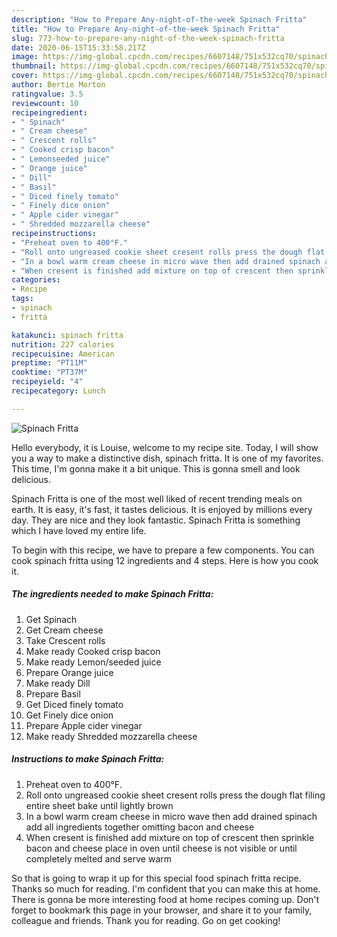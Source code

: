 ```yaml
---
description: "How to Prepare Any-night-of-the-week Spinach Fritta"
title: "How to Prepare Any-night-of-the-week Spinach Fritta"
slug: 773-how-to-prepare-any-night-of-the-week-spinach-fritta
date: 2020-06-15T15:33:58.217Z
image: https://img-global.cpcdn.com/recipes/6607148/751x532cq70/spinach-fritta-recipe-main-photo.jpg
thumbnail: https://img-global.cpcdn.com/recipes/6607148/751x532cq70/spinach-fritta-recipe-main-photo.jpg
cover: https://img-global.cpcdn.com/recipes/6607148/751x532cq70/spinach-fritta-recipe-main-photo.jpg
author: Bertie Morton
ratingvalue: 3.5
reviewcount: 10
recipeingredient:
- " Spinach"
- " Cream cheese"
- " Crescent rolls"
- " Cooked crisp bacon"
- " Lemonseeded juice"
- " Orange juice"
- " Dill"
- " Basil"
- " Diced finely tomato"
- " Finely dice onion"
- " Apple cider vinegar"
- " Shredded mozzarella cheese"
recipeinstructions:
- "Preheat oven to 400°F."
- "Roll onto ungreased cookie sheet cresent rolls press the dough flat filing entire sheet bake until lightly brown"
- "In a bowl warm cream cheese in micro wave then add drained spinach add all ingredients together omitting bacon and cheese"
- "When cresent is finished add mixture on top of crescent then sprinkle bacon and cheese place in oven until cheese is not visible or until completely melted and serve warm"
categories:
- Recipe
tags:
- spinach
- fritta

katakunci: spinach fritta 
nutrition: 227 calories
recipecuisine: American
preptime: "PT11M"
cooktime: "PT37M"
recipeyield: "4"
recipecategory: Lunch

---
```



![Spinach Fritta](https://img-global.cpcdn.com/recipes/6607148/751x532cq70/spinach-fritta-recipe-main-photo.jpg)

Hello everybody, it is Louise, welcome to my recipe site. Today, I will show you a way to make a distinctive dish, spinach fritta. It is one of my favorites. This time, I'm gonna make it a bit unique. This is gonna smell and look delicious.

Spinach Fritta is one of the most well liked of recent trending meals on earth. It is easy, it's fast, it tastes delicious. It is enjoyed by millions every day. They are nice and they look fantastic. Spinach Fritta is something which I have loved my entire life.




To begin with this recipe, we have to prepare a few components. You can cook spinach fritta using 12 ingredients and 4 steps. Here is how you cook it.

##### The ingredients needed to make Spinach Fritta:

1. Get  Spinach
1. Get  Cream cheese
1. Take  Crescent rolls
1. Make ready  Cooked crisp bacon
1. Make ready  Lemon/seeded juice
1. Prepare  Orange juice
1. Make ready  Dill
1. Prepare  Basil
1. Get  Diced finely tomato
1. Get  Finely dice onion
1. Prepare  Apple cider vinegar
1. Make ready  Shredded mozzarella cheese




##### Instructions to make Spinach Fritta:

1. Preheat oven to 400°F.
1. Roll onto ungreased cookie sheet cresent rolls press the dough flat filing entire sheet bake until lightly brown
1. In a bowl warm cream cheese in micro wave then add drained spinach add all ingredients together omitting bacon and cheese
1. When cresent is finished add mixture on top of crescent then sprinkle bacon and cheese place in oven until cheese is not visible or until completely melted and serve warm




So that is going to wrap it up for this special food spinach fritta recipe. Thanks so much for reading. I'm confident that you can make this at home. There is gonna be more interesting food at home recipes coming up. Don't forget to bookmark this page in your browser, and share it to your family, colleague and friends. Thank you for reading. Go on get cooking!
